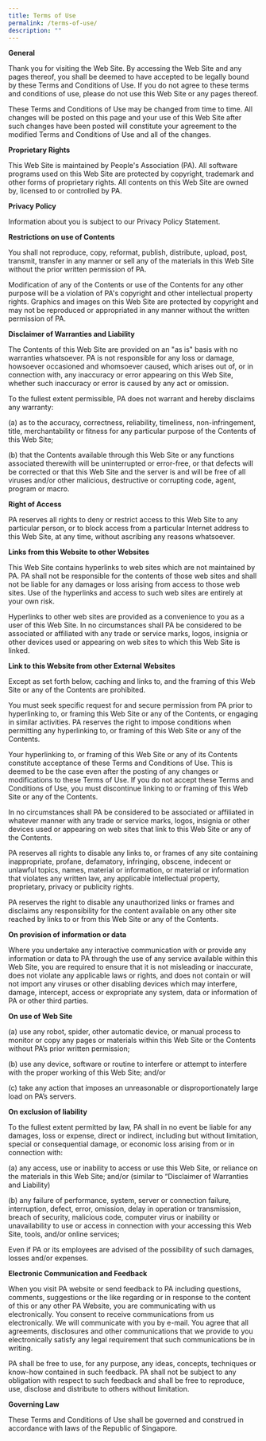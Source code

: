 ```yaml
---
title: Terms of Use
permalink: /terms-of-use/
description: ""
---
```

**General**

Thank you for visiting the Web Site. By accessing the Web Site and any pages thereof, you shall be deemed to have accepted to be legally bound by these Terms and Conditions of Use. If you do not agree to these terms and conditions of use, please do not use this Web Site or any pages thereof.

These Terms and Conditions of Use may be changed from time to time. All changes will be posted on this page and your use of this Web Site after such changes have been posted will constitute your agreement to the modified Terms and Conditions of Use and all of the changes.


**Proprietary Rights**

This Web Site is maintained by People's Association (PA). All software programs used on this Web Site are protected by copyright, trademark and other forms of proprietary rights. All contents on this Web Site are owned by, licensed to or controlled by PA.


**Privacy Policy**

Information about you is subject to our Privacy Policy Statement.


**Restrictions on use of Contents**

You shall not reproduce, copy, reformat, publish, distribute, upload, post, transmit, transfer in any manner or sell any of the materials in this Web Site without the prior written permission of PA.

Modification of any of the Contents or use of the Contents for any other purpose will be a violation of PA's copyright and other intellectual property rights. Graphics and images on this Web Site are protected by copyright and may not be reproduced or appropriated in any manner without the written permission of PA.


**Disclaimer of Warranties and Liability**

The Contents of this Web Site are provided on an "as is" basis with no warranties whatsoever. PA is not responsible for any loss or damage, howsoever occasioned and whomsoever caused, which arises out of, or in connection with, any inaccuracy or error appearing on this Web Site, whether such inaccuracy or error is caused by any act or omission.

To the fullest extent permissible, PA does not warrant and hereby disclaims any warranty:

(a) as to the accuracy, correctness, reliability, timeliness, non-infringement, title, merchantability or fitness for any particular purpose of the Contents of this Web Site;

(b) that the Contents available through this Web Site or any functions associated therewith will be uninterrupted or error-free, or that defects will be corrected or that this Web Site and the server is and will be free of all viruses and/or other malicious, destructive or corrupting code, agent, program or macro.


**Right of Access**

PA reserves all rights to deny or restrict access to this Web Site to any particular person, or to block access from a particular Internet address to this Web Site, at any time, without ascribing any reasons whatsoever.


**Links from this Website to other Websites**

This Web Site contains hyperlinks to web sites which are not maintained by PA. PA shall not be responsible for the contents of those web sites and shall not be liable for any damages or loss arising from access to those web sites. Use of the hyperlinks and access to such web sites are entirely at your own risk.

Hyperlinks to other web sites are provided as a convenience to you as a user of this Web Site. In no circumstances shall PA be considered to be associated or affiliated with any trade or service marks, logos, insignia or other devices used or appearing on web sites to which this Web Site is linked.


**Link to this Website from other External Websites**

Except as set forth below, caching and links to, and the framing of this Web Site or any of the Contents are prohibited.

You must seek specific request for and secure permission from PA prior to hyperlinking to, or framing this Web Site or any of the Contents, or engaging in similar activities. PA reserves the right to impose conditions when permitting any hyperlinking to, or framing of this Web Site or any of the Contents.

Your hyperlinking to, or framing of this Web Site or any of its Contents constitute acceptance of these Terms and Conditions of Use. This is deemed to be the case even after the posting of any changes or modifications to these Terms of Use. If you do not accept these Terms and Conditions of Use, you must discontinue linking to or framing of this Web Site or any of the Contents.

In no circumstances shall PA be considered to be associated or affiliated in whatever manner with any trade or service marks, logos, insignia or other devices used or appearing on web sites that link to this Web Site or any of the Contents.

PA reserves all rights to disable any links to, or frames of any site containing inappropriate, profane, defamatory, infringing, obscene, indecent or unlawful topics, names, material or information, or material or information that violates any written law, any applicable intellectual property, proprietary, privacy or publicity rights.

PA reserves the right to disable any unauthorized links or frames and disclaims any responsibility for the content available on any other site reached by links to or from this Web Site or any of the Contents.


**On provision of information or data**

Where you undertake any interactive communication with or provide any information or data to PA through the use of any service available within this Web Site, you are required to ensure that it is not misleading or inaccurate, does not violate any applicable laws or rights, and does not contain or will not import any viruses or other disabling devices which may interfere, damage, intercept, access or expropriate any system, data or information of PA or other third parties.

**On use of Web Site**

 

(a) use any robot, spider, other automatic device, or manual process to monitor or copy any pages or materials within this Web Site or the Contents without PA’s prior written permission; 

(b) use any device, software or routine to interfere or attempt to interfere with the proper working of this Web Site; and/or 

(c) take any action that imposes an unreasonable or disproportionately large load on PA’s servers.

**On exclusion of liability**

To the fullest extent permitted by law, PA shall in no event be liable for any damages, loss or expense, direct or indirect, including but without limitation, special or consequential damage, or economic loss arising from or in connection with:

(a) any access, use or inability to access or use this Web Site, or reliance on the materials in this Web Site; and/or  (similar to “Disclaimer of Warranties and Liability)

(b) any failure of performance, system, server or connection failure, interruption, defect, error, omission, delay in operation or transmission, breach of security, malicious code, computer virus or inability or unavailability to use or access in connection with your accessing this Web Site, tools, and/or online services;

Even if PA or its employees are advised of the possibility of such damages, losses and/or expenses.

**Electronic Communication and Feedback**

When you visit PA website or send feedback to PA including questions, comments, suggestions or the like regarding or in response to the content of this or any other PA Website, you are communicating with us electronically. You consent to receive communications from us electronically. We will communicate with you by e-mail. You agree that all agreements, disclosures and other communications that we provide to you electronically satisfy any legal requirement that such communications be in writing.

PA shall be free to use, for any purpose, any ideas, concepts, techniques or know-how contained in such feedback. PA shall not be subject to any obligation with respect to such feedback and shall be free to reproduce, use, disclose and distribute to others without limitation.


**Governing Law**

These Terms and Conditions of Use shall be governed and construed in accordance with laws of the Republic of Singapore.
